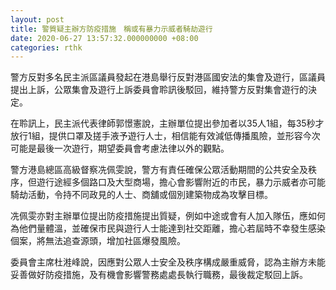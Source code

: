 ```yaml
---
layout: post
title: 警質疑主辦方防疫措施　稱或有暴力示威者騎劫遊行
date: 2020-06-27 13:57:32.000000000 +08:00
categories: rthk
---
```


警方反對多名民主派區議員發起在港島舉行反對港區國安法的集會及遊行，區議員提出上訴，公眾集會及遊行上訴委員會聆訊後駁回，維持警方反對集會遊行的決定。

在聆訊上，民主派代表律師郭憬憲說，主辦單位提出參加者以35人1組，每35秒才放行1組，提供口罩及搓手液予遊行人士，相信能有效減低傳播風險，並形容今次可能是最後一次遊行，期望委員會考慮法律以外的觀點。

警方港島總區高級督察冼佩雯說，警方有責任確保公眾活動期間的公共安全及秩序，但遊行途經多個路口及大型商場，擔心會影響附近的市民，暴力示威者亦可能騎劫活動，令持不同政見的人士、商舖或個別建築物成為攻擊目標。

冼佩雯亦對主辦單位提出防疫措施提出質疑，例如中途或會有人加入隊伍，應如何為他們量體溫，並確保市民與遊行人士能達到社交距離，擔心若屆時不幸發生感染個案，將無法追查源頭，增加社區爆發風險。

委員會主席杜溎峰說，因應對公眾人士安全及秩序構成嚴重威脅，認為主辦方未能妥善做好防疫措施，及有機會影響警務處處長執行職務，最後裁定駁回上訴。
